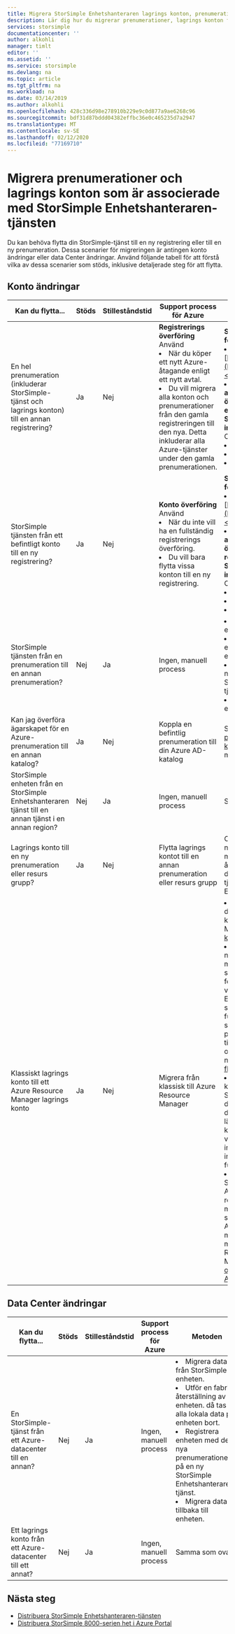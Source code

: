 ```yaml
---
title: Migrera StorSimple Enhetshanteraren lagrings konton, prenumerationer
description: Lär dig hur du migrerar prenumerationer, lagrings konton för StorSimple Enhetshanteraren-tjänsten.
services: storsimple
documentationcenter: ''
author: alkohli
manager: timlt
editor: ''
ms.assetid: ''
ms.service: storsimple
ms.devlang: na
ms.topic: article
ms.tgt_pltfrm: na
ms.workload: na
ms.date: 03/14/2019
ms.author: alkohli
ms.openlocfilehash: 428c336d98e278910b229e9c0d877a9ae6268c96
ms.sourcegitcommit: bdf31d87bddd04382effbc36e0c465235d7a2947
ms.translationtype: MT
ms.contentlocale: sv-SE
ms.lasthandoff: 02/12/2020
ms.locfileid: "77169710"
---
```

# <a name="migrate-subscriptions-and-storage-accounts-associated-with-storsimple-device-manager-service"></a>Migrera prenumerationer och lagrings konton som är associerade med StorSimple Enhetshanteraren-tjänsten

Du kan behöva flytta din StorSimple-tjänst till en ny registrering eller till en ny prenumeration. Dessa scenarier för migreringen är antingen konto ändringar eller data Center ändringar. Använd följande tabell för att förstå vilka av dessa scenarier som stöds, inklusive detaljerade steg för att flytta.

## <a name="account-changes"></a>Konto ändringar

| Kan du flytta...| Stöds| Stilleståndstid| Support process för Azure| Metoden|
|-----|-----|-----|-----|-----|
| En hel prenumeration (inkluderar StorSimple-tjänst och lagrings konton) till en annan registrering? | Ja       | Nej       | **Registrerings överföring**<br>Använd<li>När du köper ett nytt Azure-åtagande enligt ett nytt avtal.</li><li>Du vill migrera alla konton och prenumerationer från den gamla registreringen till den nya. Detta inkluderar alla Azure-tjänster under den gamla prenumerationen.</li> | **Steg 1: öppna ett support ärende för Azure Enterprise operation.**<li>Gå till [https://aka.ms/AzureEntSupport](https://aka.ms/AzureEntSupport).</li><li> Välj **registrerings administration** och välj sedan **överför från en registrering till en ny registrering**.<br>**Steg 2: Ange den begärda informationen**<br>Omfattar<li>registrerings nummer för källa</li><li> registrerings nummer för mål</li><li>giltighets datum för överföring|
| StorSimple tjänsten från ett befintligt konto till en ny registrering?    | Ja       | Nej       | **Konto överföring**<br>Använd<li>När du inte vill ha en fullständig registrerings överföring.</li><li>Du vill bara flytta vissa konton till en ny registrering.</li>| **Steg 1: öppna ett support ärende för Azure Enterprise operation.**<li>Gå till [https://aka.ms/AzureEntSupport](https://aka.ms/AzureEntSupport).</li><li>Välj **registrerings administration** och välj sedan **överför ett EA-konto till en ny registrering**.<br>**Steg 2: Ange den begärda informationen**<br>Omfattar<li>registrerings nummer för källa</li><li> registrerings nummer för mål</li><li>giltighets datum för överföring|
| StorSimple tjänsten från en prenumeration till en annan prenumeration?      | Nej        |    Ja         | Ingen, manuell process|<li>Migrera data från StorSimple-enheten.</li><li>Utför en fabriks återställning av enheten. då tas alla lokala data på enheten bort.</li><li>Registrera enheten med den nya prenumerationen på en StorSimple Enhetshanteraren-tjänst.</li><li>Migrera data tillbaka till enheten.|
|Kan jag överföra ägarskapet för en Azure-prenumeration till en annan katalog? | Ja       | Nej       | Koppla en befintlig prenumeration till din Azure AD-katalog | Se [associera en befintlig prenumeration till din Azure AD-katalog](../active-directory/fundamentals/active-directory-how-subscriptions-associated-directory.md). Det kan ta upp till 10 minuter innan allt visas korrekt.|
| StorSimple enheten från en StorSimple Enhetshanteraren tjänst till en annan tjänst i en annan region?      | Nej        | Ja            | Ingen, manuell process |Samma som ovan.|
| Lagrings konto till en ny prenumeration eller resurs grupp?     | Ja        | Nej             |Flytta lagrings kontot till en annan prenumeration eller resurs grupp |Om lagrings kontots åtkomst nycklar uppdateras efter flytten måste användaren konfigurera åtkomst nycklarna manuellt för det migrerade lagrings kontot via tjänsten StorSimple Enhetshanteraren.|
| Klassiskt lagrings konto till ett Azure Resource Manager lagrings konto      | Ja        | Nej             |Migrera från klassisk till Azure Resource Manager |<li>Detaljerade anvisningar om hur du migrerar ett lagrings konto från klassisk till Azure Resource Manager finns i [Migrera ett klassiskt lagrings konto](../virtual-machines/windows/migration-classic-resource-manager-ps.md#step-52-migrate-a-storage-account).</li><li> Om lagrings kontots åtkomst nycklar uppdateras efter migreringen måste användaren synkronisera åtkomst nycklarna för det migrerade lagrings kontot via tjänsten StorSimple Enhetshanteraren. Detta är för att se till att StorSimple-enheterna fungerar som de ska och att de ska kunna skikta primära/säkerhetskopierade data till Azure. Detaljerade anvisningar om hur du synkroniserar åtkomst nycklar finns i [rotations arbets flödet](storsimple-8000-manage-storage-accounts.md#key-rotation-of-storage-accounts).</li><li> Om det klassiska lagrings kontot har migrerats i ett StorSimple Cloud Appliance, men den underliggande virtuella datorn fortfarande är i klassiskt läge, bör installationen fungera korrekt. Om den underliggande virtuella datorn för moln installationen migreras, fungerar inte inaktivera-och ta bort-funktionerna.</li><li> Du måste skapa en ny StorSimple Cloud-utrustning i Azure Portal och sedan redundansväxla från de äldre moln enheterna. Du kan inte skapa en StorSimple Cloud Appliance i den nya Azure Portal med ett klassiskt lagrings konto, men de måste ha ett Azure Resource Manager lagrings konto. Mer information finns i [distribuera och hantera en StorSimple Cloud Appliance](storsimple-8000-cloud-appliance-u2.md).</li>|

## <a name="datacenter-changes"></a>Data Center ändringar

| Kan du flytta...| Stöds|Stilleståndstid| Support process för Azure| Metoden|
|-----|-----|-----|-----|-----|
| En StorSimple-tjänst från ett Azure-datacenter till en annan? | Nej | Ja |Ingen, manuell process  |<li>Migrera data från StorSimple-enheten.</li><li>Utför en fabriks återställning av enheten. då tas alla lokala data på enheten bort.</li><li>Registrera enheten med den nya prenumerationen på en ny StorSimple Enhetshanteraren-tjänst.</li><li>Migrera data tillbaka till enheten.|
| Ett lagrings konto från ett Azure-datacenter till ett annat? | Nej |Ja  |Ingen, manuell process  | Samma som ovan.|

## <a name="next-steps"></a>Nästa steg

* [Distribuera StorSimple Enhetshanteraren-tjänsten](storsimple-8000-manage-service.md)
* [Distribuera StorSimple 8000-serien het i Azure Portal](storsimple-8000-deployment-walkthrough-u2.md)
